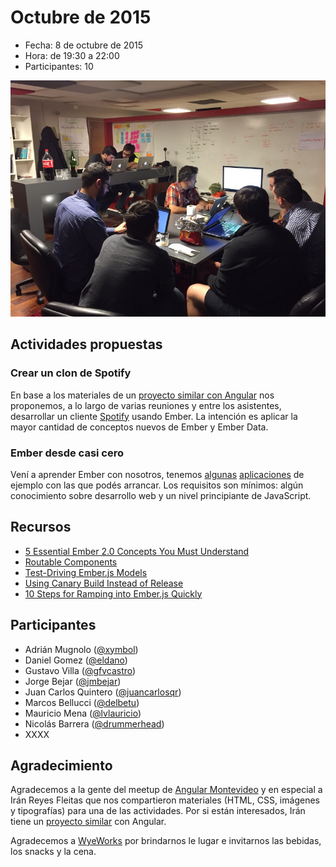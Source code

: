 # Octubre de 2015

* Fecha: 8 de octubre de 2015
* Hora: de 19:30 a 22:00
* Participantes: 10

![Foto](./photo.jpg)

## Actividades propuestas

### Crear un clon de Spotify

En base a los materiales de un [proyecto similar con
Angular](https://github.com/iranreyes/spotyngular) nos proponemos, a lo largo de
varias reuniones y entre los asistentes, desarrollar un cliente
[Spotify](https://www.spotify.com/uy/) usando Ember. La intención es aplicar la
mayor cantidad de conceptos nuevos de Ember y Ember Data.

### Ember desde casi cero

Vení a aprender Ember con nosotros, tenemos
[algunas](https://github.com/ember-montevideo/reading-list)
[aplicaciones](https://github.com/ember-montevideo/movie-manager) de ejemplo con
las que podés arrancar. Los requisitos son mínimos: algún conocimiento sobre
desarrollo web y un nivel principiante de JavaScript.

## Recursos

* [5 Essential Ember 2.0 Concepts You Must Understand](http://emberigniter.com/5-essential-ember-2.0-concepts/)
* [Routable Components](https://github.com/ef4/rfcs/blob/routeable-components/active/0000-routeable-components.md)
* [Test-Driving Ember.js Models](https://semaphoreci.com/community/tutorials/test-driving-ember-js-models)
* [Using Canary Build Instead of Release](http://www.ember-cli.com/user-guide/#using-canary-build-instead-of-release)
* [10 Steps for Ramping into Ember.js Quickly](http://spin.atomicobject.com/2015/08/24/learn-ember-js-quickly/)

## Participantes

* Adrián Mugnolo ([@xymbol](https://github.com/xymbol))
* Daniel Gomez ([@eldano](https://github.com/eldano))
* Gustavo Villa ([@gfvcastro](https://github.com/gfvcastro))
* Jorge Bejar ([@jmbejar](https://github.com/jmbejar))
* Juan Carlos Quintero ([@juancarlosqr](https://github.com/juancarlosqr))
* Marcos Bellucci ([@delbetu](https://github.com/delbetu))
* Mauricio Mena ([@lvlauricio](https://github.com/lvl4ul2i))
* Nicolás Barrera ([@drummerhead](https://github.com/drummerhead))
* XXXX

## Agradecimiento

Agradecemos a la gente del meetup de [Angular
Montevideo](http://www.meetup.com/Angular-MVD/) y en especial a Irán Reyes
Fleitas que nos compartieron materiales (HTML, CSS, imágenes y tipografías) para
una de las actividades. Por si están interesados, Irán tiene un [proyecto
similar](https://github.com/iranreyes/spotyngular) con Angular.

Agradecemos a [WyeWorks](https://wyeworks.com/) por brindarnos le lugar e
invitarnos las bebidas, los snacks y la cena.

